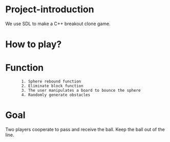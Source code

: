 # Project-introduction
We use SDL to make a C++ breakout clone game.

# How to play?


# Function  
           1. Sphere rebound function
           2. Eliminate block function
           3. The user manipulates a board to bounce the sphere
           4. Randomly generate obstacles
           
# Goal 
Two players cooperate to pass and receive the ball. Keep the ball out of the line.
